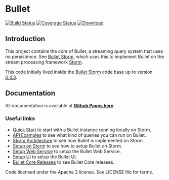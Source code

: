 # Bullet

[![Build Status](https://travis-ci.org/yahoo/bullet-core.svg?branch=master)](https://travis-ci.org/yahoo/bullet-core) [![Coverage Status](https://coveralls.io/repos/github/yahoo/bullet-core/badge.svg?branch=master)](https://coveralls.io/github/yahoo/bullet-core?branch=master) [![Download](https://api.bintray.com/packages/yahoo/maven/bullet-core/images/download.svg) ](https://bintray.com/yahoo/maven/bullet-core/_latestVersion)

## Introduction

This project contains the core of Bullet, a streaming query system that uses no persistence. See [Bullet Storm](https://github.com/yahoo/bullet-storm), which uses this to implement Bullet on the stream processing framework [Storm](https://storm.apache.org).

This code initially lived inside the [Bullet Storm](https://github.com/yahoo/bullet-storm) code base up to version [0.4.3](https://github.com/yahoo/bullet-storm/releases/tag/bullet-storm-0.4.3).

## Documentation

All documentation is available at **[Github Pages here](https://yahoo.github.io/bullet-docs)**.

### Useful links

* [Quick Start](https://yahoo.github.io/bullet-docs/quick-start/) to start with a Bullet instance running locally on Storm.
* [API Examples](https://yahoo.github.io/bullet-docs/ws/examples/) to see what kind of queries you can run on Bullet.
* [Storm Architecture](https://yahoo.github.io/bullet-docs/backend/storm-architecture/) to see how Bullet is implemented on Storm.
* [Setup on Storm](https://yahoo.github.io/bullet-docs/backend/setup-storm/) to see how to setup Bullet on Storm.
* [Setup Web Service](https://yahoo.github.io/bullet-docs/ws/setup/) to setup the Bullet Web Service.
* [Setup UI](https://yahoo.github.io/bullet-docs/ui/setup/) to setup the Bullet UI.
* [Bullet Core Releases](https://yahoo.github.io/bullet-docs/about/releases/#bullet-core) to see Bullet Core releases. 

Code licensed under the Apache 2 license. See LICENSE file for terms.
